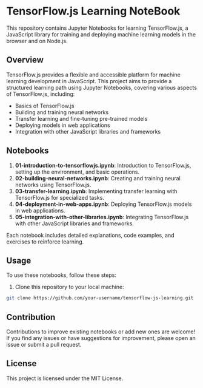 # TensorFlow.js Learning NoteBook

This repository contains Jupyter Notebooks for learning TensorFlow.js, a JavaScript library for training and deploying machine learning models in the browser and on Node.js.

## Overview

TensorFlow.js provides a flexible and accessible platform for machine learning development in JavaScript. This project aims to provide a structured learning path using Jupyter Notebooks, covering various aspects of TensorFlow.js, including:

- Basics of TensorFlow.js
- Building and training neural networks
- Transfer learning and fine-tuning pre-trained models
- Deploying models in web applications
- Integration with other JavaScript libraries and frameworks

## Notebooks

1. **01-introduction-to-tensorflowjs.ipynb**: Introduction to TensorFlow.js, setting up the environment, and basic operations.
2. **02-building-neural-networks.ipynb**: Creating and training neural networks using TensorFlow.js.
3. **03-transfer-learning.ipynb**: Implementing transfer learning with TensorFlow.js for specialized tasks.
4. **04-deployment-in-web-apps.ipynb**: Deploying TensorFlow.js models in web applications.
5. **05-integration-with-other-libraries.ipynb**: Integrating TensorFlow.js with other JavaScript libraries and frameworks.

Each notebook includes detailed explanations, code examples, and exercises to reinforce learning.

## Usage

To use these notebooks, follow these steps:

1. Clone this repository to your local machine:

```bash
git clone https://github.com/your-username/tensorflow-js-learning.git
```

## Contribution

Contributions to improve existing notebooks or add new ones are welcome! If you find any issues or have suggestions for improvement, please open an issue or submit a pull request.

## License
This project is licensed under the MIT License.

